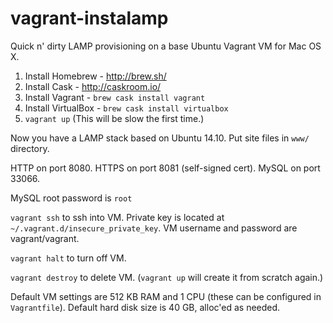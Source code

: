 # vagrant-instalamp

Quick n' dirty LAMP provisioning on a base Ubuntu Vagrant VM for Mac OS X.

1. Install Homebrew - http://brew.sh/
2. Install Cask - http://caskroom.io/
3. Install Vagrant - `brew cask install vagrant`
4. Install VirtualBox - `brew cask install virtualbox`
5. `vagrant up` (This will be slow the first time.)

Now you have a LAMP stack based on Ubuntu 14.10.  Put site files in `www/` directory.  

HTTP on port 8080.  HTTPS on port 8081 (self-signed cert).  MySQL on port 33066.

MySQL root password is `root`

`vagrant ssh` to ssh into VM.  Private key is located at `~/.vagrant.d/insecure_private_key`. VM username and password are vagrant/vagrant.

`vagrant halt` to turn off VM.

`vagrant destroy` to delete VM.  (`vagrant up` will create it from scratch again.)

Default VM settings are 512 KB RAM and 1 CPU (these can be configured in `Vagrantfile`). Default hard disk size is 40 GB, alloc'ed as needed.

